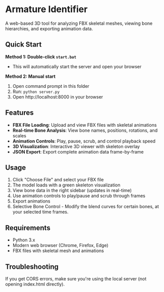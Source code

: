 # Armature Identifier

A web-based 3D tool for analyzing FBX skeletal meshes, viewing bone hierarchies, and exporting animation data.

## Quick Start

**Method 1: Double-click `start.bat`**
- This will automatically start the server and open your browser

**Method 2: Manual start**
1. Open command prompt in this folder
2. Run: `python server.py`
3. Open http://localhost:8000 in your browser

## Features

- **FBX File Loading**: Upload and view FBX files with skeletal animations
- **Real-time Bone Analysis**: View bone names, positions, rotations, and scales
- **Animation Controls**: Play, pause, scrub, and control playback speed
- **3D Visualization**: Interactive 3D viewer with skeleton overlay
- **JSON Export**: Export complete animation data frame-by-frame

## Usage

1. Click "Choose File" and select your FBX file
2. The model loads with a green skeleton visualization
3. View bone data in the right sidebar (updates in real-time)
4. Use animation controls to play/pause and scrub through frames
5. Export animations
6. Selective Bone Control - Modify the blend curves for certain bones, at your selected time frames.

## Requirements

- Python 3.x
- Modern web browser (Chrome, Firefox, Edge)
- FBX files with skeletal mesh and animations

## Troubleshooting

If you get CORS errors, make sure you're using the local server (not opening index.html directly).

